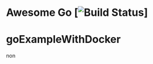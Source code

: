 
# Awesome Go [![Build Status](https://travis-ci.org/salihkemaloglu/goExampleWithDocker.svg?branch=master)]
# goExampleWithDocker
non

